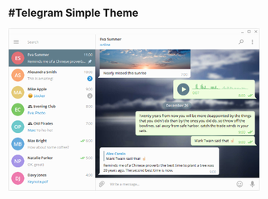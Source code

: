#Telegram Simple Theme
----------

![Theme Screenshot](https://raw.githubusercontent.com/imansoleimani/Telegram-Simple-Theme/master/Telegram%20Simple%20Theme.png)
